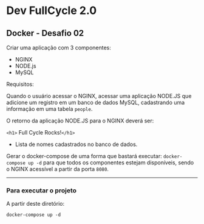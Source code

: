 # Dev FullCycle 2.0

## Docker - Desafio 02

Criar uma aplicação com 3 componentes:

- NGINX
- NODE.js
- MySQL

Requisitos:

Quando o usuário acessar o NGINX, acessar uma aplicação NODE.JS que adicione um registro em um banco de dados MySQL, cadastrando uma informação em uma tabela ```people```.

O retorno da aplicação NODE.JS para o NGINX deverá ser:

```<h1>``` Full Cycle Rocks!```</h1>```

- Lista de nomes cadastrados no banco de dados.

Gerar o docker-compose de uma forma que bastará executar: ```docker-compose up -d``` para que todos os componentes estejam disponíveis, sendo o NGINX acessível a partir da porta ```8080```.

---

### Para executar o projeto

A partir deste diretório:

```shellscript
docker-compose up -d
```
